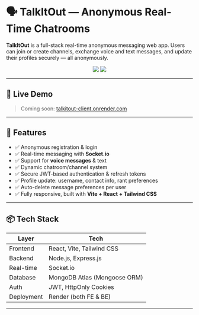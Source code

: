 # 🗣️ TalkItOut — Anonymous Real-Time Chatrooms

**TalkItOut** is a full-stack real-time anonymous messaging web app. Users can join or create channels, exchange voice and text messages, and update their profiles securely — all anonymously.

<div align="center">
  <img src="https://img.shields.io/badge/Stack-MERN-blue?style=for-the-badge" />
  <img src="https://img.shields.io/badge/Deployed%20on-Render-orange?style=for-the-badge" />
</div>

---

## 🔗 Live Demo

> Coming soon: [talkitout-client.onrender.com](https://talkitout-client.onrender.com)

---

## 📸 Features

- ✅ Anonymous registration & login
- ✅ Real-time messaging with **Socket.io**
- ✅ Support for **voice messages** & text
- ✅ Dynamic chatroom/channel system
- ✅ Secure JWT-based authentication & refresh tokens
- ✅ Profile update: username, contact info, rant preferences
- ✅ Auto-delete message preferences per user
- ✅ Fully responsive, built with **Vite + React + Tailwind CSS**

---

## 📦 Tech Stack

| Layer        | Tech                          |
|--------------|-------------------------------|
| Frontend     | React, Vite, Tailwind CSS     |
| Backend      | Node.js, Express.js           |
| Real-time    | Socket.io                     |
| Database     | MongoDB Atlas (Mongoose ORM)  |
| Auth         | JWT, HttpOnly Cookies         |
| Deployment   | Render (both FE & BE)         |

---
